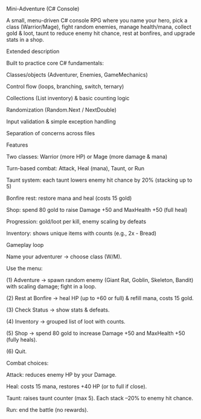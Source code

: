 Mini-Adventure (C# Console)

A small, menu-driven C# console RPG where you name your hero, pick a class (Warrior/Mage), fight random enemies, manage health/mana, collect gold & loot, taunt to reduce enemy hit chance, rest at bonfires, and upgrade stats in a shop.

Extended description

Built to practice core C# fundamentals:

Classes/objects (Adventurer, Enemies, GameMechanics)

Control flow (loops, branching, switch, ternary)

Collections (List<string> inventory) & basic counting logic

Randomization (Random.Next / NextDouble)

Input validation & simple exception handling

Separation of concerns across files

Features

Two classes: Warrior (more HP) or Mage (more damage & mana)

Turn-based combat: Attack, Heal (mana), Taunt, or Run

Taunt system: each taunt lowers enemy hit chance by 20% (stacking up to 5)

Bonfire rest: restore mana and heal (costs 15 gold)

Shop: spend 80 gold to raise Damage +50 and MaxHealth +50 (full heal)

Progression: gold/loot per kill, enemy scaling by defeats

Inventory: shows unique items with counts (e.g., 2x - Bread)



Gameplay loop

Name your adventurer → choose class (W/M).

Use the menu:

(1) Adventure → spawn random enemy (Giant Rat, Goblin, Skeleton, Bandit) with scaling damage; fight in a loop.

(2) Rest at Bonfire → heal HP (up to +60 or full) & refill mana, costs 15 gold.

(3) Check Status → show stats & defeats.

(4) Inventory → grouped list of loot with counts.

(5) Shop → spend 80 gold to increase Damage +50 and MaxHealth +50 (fully heals).

(6) Quit.

Combat choices:

Attack: reduces enemy HP by your Damage.

Heal: costs 15 mana, restores +40 HP (or to full if close).

Taunt: raises taunt counter (max 5). Each stack –20% to enemy hit chance.

Run: end the battle (no rewards).

